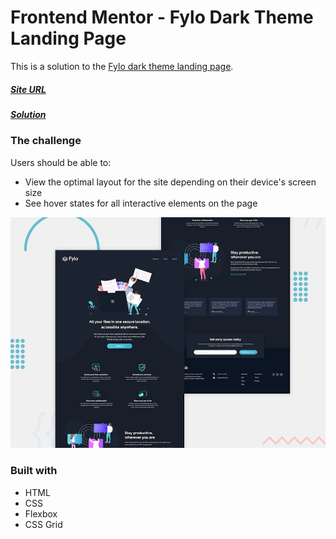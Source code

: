 # Frontend Mentor - Fylo Dark Theme Landing Page

This is a solution to the [Fylo dark theme landing page](https://www.frontendmentor.io/challenges/fylo-dark-theme-landing-page-5ca5f2d21e82137ec91a50fd).

##### [Site URL](https://fylo-dark-theme-landing-page-peach.vercel.app/) 
##### [Solution](https://www.frontendmentor.io/solutions/fylo-dark-theme-landing-page-IHOjX4Pln)

### The challenge

Users should be able to:

- View the optimal layout for the site depending on their device's screen size
- See hover states for all interactive elements on the page

![](./design/desktop-preview.jpg)

### Built with
- HTML
- CSS 
- Flexbox
- CSS Grid

